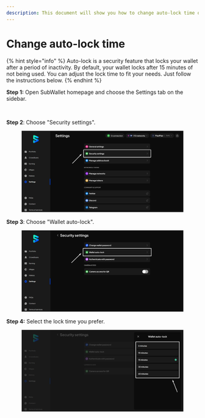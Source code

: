 ```yaml
---
description: This document will show you how to change auto-lock time on SubWallet.
---
```


# Change auto-lock time

{% hint style="info" %}
Auto-lock is a security feature that locks your wallet after a period of inactivity. By default, your wallet locks after 15 minutes of not being used. You can adjust the lock time to fit your needs. Just follow the instructions below.
{% endhint %}

**Step 1:** Open SubWallet homepage and choose the Settings tab on the sidebar.

<figure><img src="../../../.gitbook/assets/image (286).png" alt=""><figcaption></figcaption></figure>

**Step 2**: Choose "Security settings".

<figure><img src="../../../.gitbook/assets/image (287).png" alt=""><figcaption></figcaption></figure>

**Step 3**: Choose "Wallet auto-lock".

<figure><img src="../../../.gitbook/assets/image (288).png" alt=""><figcaption></figcaption></figure>

**Step 4:** Select the lock time you prefer.

<figure><img src="../../../.gitbook/assets/image (289).png" alt=""><figcaption></figcaption></figure>
